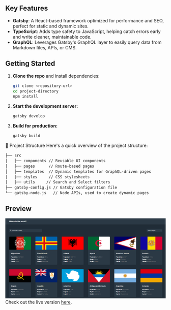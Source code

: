 ## Key Features

- **Gatsby**: A React-based framework optimized for performance and SEO, perfect for static and dynamic sites.
- **TypeScript**: Adds type safety to JavaScript, helping catch errors early and write cleaner, maintainable code.
- **GraphQL**: Leverages Gatsby's GraphQL layer to easily query data from Markdown files, APIs, or CMS.

## Getting Started

1. **Clone the repo** and install dependencies:
   ```bash
   git clone <repository-url>
   cd project-directory
   npm install
   ```
2. **Start the development server:**
   ```bash
   gatsby develop
   ```
3. **Build for production:**
   ```bash
   gatsby build
   ```

📁 Project Structure
Here's a quick overview of the project structure:

   ```bash
├── src
│   ├── components // Reusable UI components
│   ├── pages      // Route-based pages
│   ├── templates  // Dynamic templates for GraphQL-driven pages
│   ├── styles     // CSS stylesheets
│   ├── utils     // Search and Select filters
├── gatsby-config.js // Gatsby configuration file
└── gatsby-node.js   // Node APIs, used to create dynamic pages
```

## Preview

![Website Mockup Preview](./image.png)
Check out the live version [here](https://termjs.github.io/gatsby-countries-online/).
